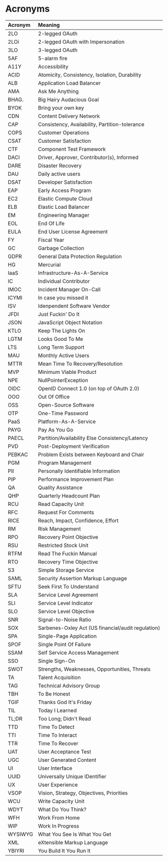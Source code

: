 # Acronyms

| Acronym | Meaning                                            |
|:--------|:---------------------------------------------------|
| 2LO     | 2-legged OAuth                                     |
| 2LOi    | 2-legged OAuth with Impersonation                  |
| 3LO     | 3-legged OAuth                                     |
| 5AF     | 5-alarm fire                                       |
| A11Y    | Accessibility                                      |
| ACID    | Atomicity, Consistency, Isolation, Durability      |
| ALB     | Application Load Balancer                          |
| AMA     | Ask Me Anything                                    |
| BHAG.   | Big Hairy Audacious Goal                           |
| BYOK    | Bring your own key                                 |
| CDN     | Content Delivery Network                           |
| CAP     | Consistency, Availability, Partition-tolerance     |
| COPS    | Customer Operations                                |
| CSAT    | Customer Satisfaction                              |
| CTF     | Component Test Framework                           |
| DACI    | Driver, Approver, Contributor(s), Informed         |
| DARE    | Disaster Recovery                                  |
| DAU     | Daily active users                                 |
| DSAT    | Developer Satisfaction                             |
| EAP     | Early Access Program                               |
| EC2     | Elastic Compute Cloud                              |
| ELB     | Elastic Load Balancer                              |
| EM      | Engineering Manager                                |
| EOL     | End Of Life                                        |
| EULA    | End User License Agreement                         |
| FY      | Fiscal Year                                        |
| GC      | Garbage Collection                                 |
| GDPR    | General Data Protection Regulation                 |
| HG      | Mercurial                                          |
| IaaS    | Infrastructure-As-A-Service                        |
| IC      | Individual Contributor                             |
| IMOC    | Incident Manager On-Call                           |
| ICYMI   | In case you missed it                              |
| ISV     | Idenpendent Software Vendor                        |
| JFDI    | Just Fuckin' Do It                                 |
| JSON    | JavaScript Object Notation                         |
| KTLO    | Keep The Lights On                                 |
| LGTM    | Looks Good To Me                                   |
| LTS     | Long Term Support                                  |
| MAU     | Monthly Active Users                               |
| MTTR    | Mean Time To Recovery/Resolution                   |
| MVP     | Minimum Viable Product                             |
| NPE     | NullPointerException                               |
| OIDC    | OpenID Connect 1.0 (on top of OAuth 2.0)           |
| OOO     | Out Of Office                                      |
| OSS     | Open-Source Software                               |
| OTP     | One-Time Password                                  |
| PaaS    | Platform-As-A-Service                              |
| PAYG    | Pay As You Go                                      |
| PAECL   | Partition/Availability Else Consistency/Latency    |
| PVD     | Post-Deployment Verification                       |
| PEBKAC  | Problem Exists between Keyboard and Chair          |
| PGM     | Program Management                                 |
| PII     | Personally Identifiable Information                |
| PIP     | Performance Improvement Plan                       |
| QA      | Quality Assistance                                 |
| QHP     | Quarterly Headcount Plan                           |
| RCU     | Read Capacity Unit                                 |
| RFC     | Request For Comments                               |
| RICE    | Reach, Impact, Confidence, Effort                  |
| RM      | Risk Management                                    |
| RPO     | Recovery Point Objective                           |
| RSU     | Restricted Stock Unit                              |
| RTFM    | Read The Fuckin Manual                             |
| RTO     | Recovery Time Objective                            |
| S3      | Simple Storage Service                             |
| SAML    | Security Assertion Markup Language                 |
| SFTU    | Seek First To Understand                           |
| SLA     | Service Level Agreement                            |
| SLI     | Service Level Indicator                            |
| SLO     | Service Level Objective                            |
| SNR     | Signal-to-Noise Ratio                              |
| SOX     | Sarbenes-Oxley Act (US financial/audit regulation) |
| SPA     | Single-Page Application                            |
| SPOF    | Single Point Of Failure                            |
| SSAM    | Self Service Access Management                     |
| SSO     | Single Sign-On                                     |
| SWOT    | Strengths, Weaknesses, Opportunities, Threats      |
| TA      | Talent Acquisition                                 |
| TAG     | Technical Advisory Group                           |
| TBH     | To Be Honest                                       |
| TGIF    | Thanks God It's Friday                             |
| TIL     | Today I Learned                                    |
| TL;DR   | Too Long; Didn't Read                              |
| TTD     | Time To Detect                                     |
| TTI     | Time To Interact                                   |
| TTR     | Time To Recover                                    |
| UAT     | User Acceptance Test                               |
| UGC     | User Generated Content                             |
| UI      | User Interface                                     |
| UUID    | Universally Unique IDentifier                      |
| UX      | User Experience                                    |
| VSOP    | Vision, Strategy, Objectives, Priorities           |
| WCU     | Write Capacity Unit                                |
| WDYT    | What Do You Think?                                 |
| WFH     | Work From Home                                     |
| WIP     | Work In Progress                                   |
| WYSIWYG | What You See Is What You Get                       |
| XML     | eXtensible Markup Language                         |
| YBIYRI  | You Build It You Run It                            |
